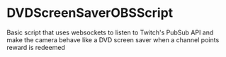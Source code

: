 # DVDScreenSaverOBSScript
Basic script that uses websockets to listen to Twitch's PubSub API and make the camera behave like a DVD screen saver when a channel points reward is redeemed
